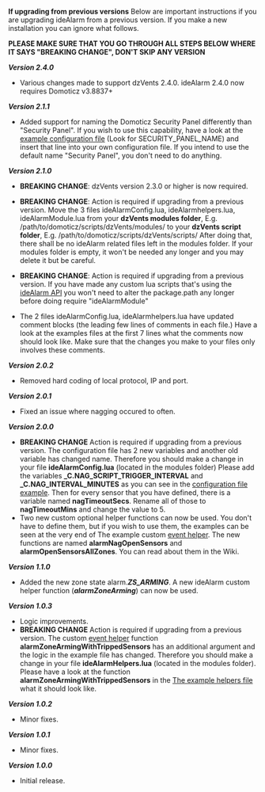**If upgrading from previous versions**
Below are important instructions if you are upgrading ideAlarm from a previous version. If you make a new installation you can ignore what follows.

**PLEASE MAKE SURE THAT YOU GO THROUGH ALL STEPS BELOW WHERE IT SAYS "BREAKING CHANGE", DON'T SKIP ANY VERSION**

***Version 2.4.0***
- Various changes made to support dzVents 2.4.0. ideAlarm 2.4.0 now requires Domoticz v3.8837+

***Version 2.1.1***
- Added support for naming the Domoticz Security Panel differently than "Security Panel". If you wish to use this capability, have a look at the [example configuration file](https://github.com/allan-gam/ideAlarm/blob/master/examples/ideAlarmConfig.lua) (Look for SECURITY_PANEL_NAME) and insert that line into your own configuration file. If you intend to use the default name "Security Panel", you don't need to do anything.

***Version 2.1.0***
- **BREAKING CHANGE**: dzVents version 2.3.0 or higher is now required.

- **BREAKING CHANGE**: Action is required if upgrading from a previous version. Move the 3 files ideAlarmConfig.lua, ideAlarmhelpers.lua, ideAlarmModule.lua from your **dzVents modules folder**, E.g.  /path/to/domoticz/scripts/dzVents/modules/ to your **dzVents script folder**, E.g.  /path/to/domoticz/scripts/dzVents/scripts/ After doing that, there shall be no ideAlarm related files left in the modules folder. If your modules folder is empty, it won't be needed any longer and you may delete it but be careful.

- **BREAKING CHANGE**: Action is required if upgrading from a previous version. If you have made any custom lua scripts that's using the [ideAlarm API](https://github.com/allan-gam/ideAlarm/wiki/ideAlarm-API) you won't need to alter the package.path any longer before doing require "ideAlarmModule"

- The 2 files ideAlarmConfig.lua, ideAlarmhelpers.lua have updated comment blocks (the leading few lines of comments in each file.) Have a look at the examples files at the first 7 lines what the comments now should look like. Make sure that the changes you make to your files only involves these comments.

***Version 2.0.2***
- Removed hard coding of local protocol, IP and port.

***Version 2.0.1***
- Fixed an issue where nagging occured to often.

***Version 2.0.0***
- **BREAKING CHANGE** Action is required if upgrading from a previous version. The configuration file has 2 new variables and another old variable has changed name. Therefore you should make a change in your file **ideAlarmConfig.lua** (located in the modules folder) Please add the variables **_C.NAG_SCRIPT_TRIGGER_INTERVAL** and **_C.NAG_INTERVAL_MINUTES** as you can see in the [configuration file example](https://github.com/allan-gam/ideAlarm/blob/master/modules/ideAlarmConfigExample.lua). Then for every sensor that you have defined, there is a variable named **nagTimeoutSecs**. Rename all of those to **nagTimeoutMins** and change the value to 5.
- Two new custom optional helper functions can now be used. You don't have to define them, but if you wish to use them, the examples can be seen at the very end of The example custom [event helper](https://github.com/allan-gam/ideAlarm/wiki/Event-Helpers). The new functions are named **alarmNagOpenSensors** and **alarmOpenSensorsAllZones**. You can read about them in the Wiki.

***Version 1.1.0***
- Added the new zone state alarm.***ZS_ARMING***. A new ideAlarm custom helper function (***alarmZoneArming***) can now be used.

***Version 1.0.3***
- Logic improvements.
- **BREAKING CHANGE** Action is required if upgrading from a previous version. The custom [event helper](https://github.com/allan-gam/ideAlarm/wiki/Event-Helpers) function **alarmZoneArmingWithTrippedSensors**
has an additional argument and the logic in the example file has changed. Therefore you should make a change in your file **ideAlarmHelpers.lua**
(located in the modules folder). Please have a look at the function **alarmZoneArmingWithTrippedSensors** in the [The example helpers file](https://raw.githubusercontent.com/allan-gam/ideAlarm/master/modules/ideAlarmHelpersExample.lua) what it should look like.

***Version 1.0.2***
- Minor fixes.

***Version 1.0.1***
- Minor fixes.

***Version 1.0.0***
- Initial release.
